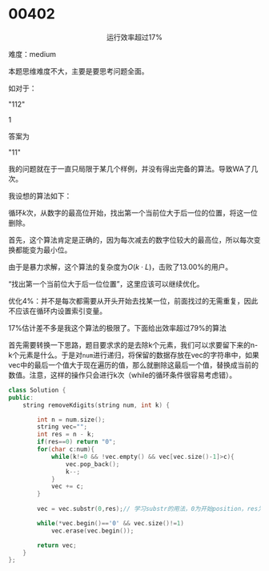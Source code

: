 # 00402

<div align="center">
运行效率超过17%
</div>


难度：medium

本题思维难度不大，主要是要思考问题全面。

如对于：

"112"

1

答案为

"11"

我的问题就在于一直只局限于某几个样例，并没有得出完备的算法。导致WA了几次。

我设想的算法如下：

循环$k$次，从数字的最高位开始，找出第一个当前位大于后一位的位置，将这一位删除。

首先，这个算法肯定是正确的，因为每次减去的数字位较大的最高位，所以每次变换都能变为最小位。

由于是暴力求解，这个算法的复杂度为$O(k\cdot L)$，击败了13.00%的用户。

“找出第一个当前位大于后一位位置”，这里应该可以继续优化。

优化4%：并不是每次都需要从开头开始去找某一位，前面找过的无需重复，因此不应该在循环内设置索引变量。

17%估计差不多是我这个算法的极限了。下面给出效率超过79%的算法

首先需要转换一下思路，题目要求求的是去除k个元素，我们可以求要留下来的n-k个元素是什么。于是对`num`进行递归，将保留的数据存放在vec的字符串中，如果vec中的最后一个值大于现在遍历的值，那么就删除这最后一个值，替换成当前的数值。注意，这样的操作只会进行k次（while的循环条件很容易考虑错）。

```c++
class Solution {
public:
    string removeKdigits(string num, int k) {

        int n = num.size();
        string vec="";
        int res = n - k;
        if(res==0) return "0";
        for(char c:num){
            while(k!=0 && !vec.empty() && vec[vec.size()-1]>c){
                vec.pop_back();
                k--;
            }
            vec += c;
        }
 
        vec = vec.substr(0,res);// 学习substr的用法，0为开始position，res为长度

        while(*vec.begin()=='0' && vec.size()!=1)
            vec.erase(vec.begin());

        return vec;
    }
};
```

